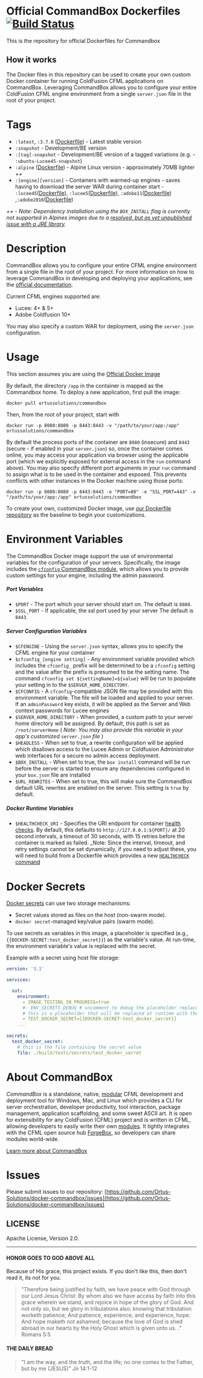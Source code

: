 Official CommandBox Dockerfiles [![Build Status](https://travis-ci.org/Ortus-Solutions/docker-commandbox.svg)](https://travis-ci.org/Ortus-Solutions/docker-commandbox)
=========================

This is the repository for official Dockerfiles for Commandbox

## How it works

The Docker files in this repository can be used to create your own custom Docker container for running ColdFusion CFML applications on CommandBox.   Leveraging CommandBox allows you to configure your entire ColdFusion CFML engine environment from a single `server.json` file in the root of your project.

Tags
======

* `:latest`, `:3.7.0` ([Dockerfile](https://github.com/Ortus-Solutions/docker-commandbox/blob/master/Dockerfile)) - Latest stable version
* `:snapshot` - Development/BE version
* `:[tag]-snapshot` - Development/BE version of a tagged variations (e.g. - `:ubuntu-Lucee45-snapshot`)
* `:alpine` ([Dockerfile](https://github.com/Ortus-Solutions/docker-commandbox/blob/master/alpine/Dockerfile)) - Alpine Linux version - approximately 70MB lighter _++_
* `:[engine][version]` - Containers with warmed-up engines - saves having to download the server WAR during container start - `:lucee45`([Dockerfile](https://github.com/Ortus-Solutions/docker-commandbox/blob/master/engines/Dockerfile.Lucee4)), `:lucee5`([Dockerfile](https://github.com/Ortus-Solutions/docker-commandbox/blob/master/engines/Dockerfile.Lucee5)), `:adobe11`([Dockerfile](https://github.com/Ortus-Solutions/docker-commandbox/blob/master/engines/Dockerfile.Adobe11)) ,`:adobe2016`([Dockerfile](https://github.com/Ortus-Solutions/docker-commandbox/blob/master/engines/Dockerfile.Adobe2016))

_++_ - *Note: Dependency installation using the `BOX_INSTALL` flag is currently not supported in Alpines images due to a [resolved, but as yet unpublished issue with a JRE library](https://github.com/fusesource/jansi/issues/58).*


Description 
=======================

CommandBox allows you to configure your entire CFML engine environment from a single file in the root of your project.  For more information on how to leverage CommandBox in developing and deploying your applications, see the [official documentation](https://ortus.gitbooks.io/commandbox-documentation/). 

Current CFML engines supported are:

- Lucee:  4+ & 5+
- Adobe Coldfusion 10+

You may also specify a custom WAR for deployment, using the `server.json` configuration.

Usage
================

This section assumes you are using the [Official Docker Image](https://hub.docker.com/r/ortussolutions/commandbox/)

By default, the directory `/app` in the container is mapped as the Commandbox home.  To deploy a new application, first pull the image:

```
docker pull ortussolutions/commandbox
```

Then, from the root of your project, start with

```
docker run -p 8080:8080 -p 8443:8443 -v "/path/to/your/app:/app" ortussolutions/commandbox 
```

By default the process ports of the container are `8080` (insecure) and `8443` (secure - if enabled in your `server.json`) so, once the container comes online, you may access your application via browser using the applicable port (which we explicitly exposed for external access in the `run` command above).  You may also specify different port arguments in your `run` command to assign what is to be used in the container and exposed.  This prevents conflicts with other instances in the Docker machine using those ports:

```
docker run -p 8080:8080 -p 8443:8443 -e "PORT=80" -e "SSL_PORT=443" -v "/path/to/your/app:/app" ortussolutions/commandbox
```

To create your own, customized Docker image, use [our Dockerfile repository](https://github.com/Ortus-Solutions/docker-commandbox) as the baseline to begin your customizations.

Environment Variables
=====================

The CommandBox Docker image support the use of environmental variables for the configuration of your servers.  Specifically, the image includes the [`cfconfig` CommandBox module](https://www.forgebox.io/view/commandbox-cfconfig), which allows you to provide custom settings for your engine, including the admin password.

##### Port Variables

* `$PORT` - The port which your server should start on.  The default is `8080`.
* `$SSL_PORT` - If applicable, the ssl port used by your server The default is `8443`.


##### Server Configuration Variables

* `$CFENGINE` - Using the `server.json` syntax, allows you to specify the CFML engine for your container
* `$cfconfig_[engine setting]` - Any environment variable provided which includes the `cfconfig_` prefix will be determined to be a `cfconfig` setting and the value after the prefix is presumed to be the setting name.  The command `cfconfig set ${settingName}=${value}` will be run to populate your setting in to the `$SERVER_HOME_DIRECTORY`.
* `$CFCONFIG` - A `cfconfig`-compatible JSON file may be provided with this environment variable.  The file will be loaded and applied to your server.  If an `adminPassword` key exists, it will be applied as the Server and Web context passwords for Lucee engines
* `$SERVER_HOME_DIRECTORY` - When provided, a custom path to your server home directory will be assigned.  By default, this path is set as `/root/serverHome` ( _Note: You may also provide this variable in your app's customized `server.json` file_ )
* `$HEADLESS` - When set to true, a rewrite configuration will be applied which disallows access to the Lucee Admin or Coldfusion Administrator web interfaces for a secure no admin access deployment.
* `$BOX_INSTALL` - When set to true, the `box install` command will be run before the server is started to ensure any dependencies configured in your `box.json` file are installed
* `$URL_REWRITES` - When set to true, this will make sure the CommandBox default URL rewrites are enabled on the server. This setting is `true` by default.

##### Docker Runtime Variables

* `$HEALTHCHECK_URI` - Specifies the URI endpoint for container [health checks](https://docs.docker.com/engine/reference/builder/#healthcheck).  By default, this defaults to `http://127.0.0.1:${PORT}/` at 20 second intervals, a timeout of 30 seconds,  with 15 retries before the container is marked as failed.  _Note: Since the interval, timeout, and retry settings cannot be set dynamically, if you need to adjust these, you will need to build from a Dockerfile which provides a new [`HEALTHCHECK` command](https://docs.docker.com/engine/reference/builder/#healthcheck)

Docker Secrets
==============

[Docker secrets](https://docs.docker.com/engine/swarm/secrets/) can use two storage mechanisms:

* Secret values stored as files on the host (non-swarm mode).
* `docker secret`-managed key/value pairs (swarm mode).

To use secrets as variables in this image, a placeholder is specified (e.g., `{{DOCKER-SECRET:test_docker_secret}}`) as the variable's value. At run-time, the environment variable's value is replaced with the secret.

Example with a secret using host file storage:

```yml
version: '3.1'

services:

  sut:
    environment:
      - IMAGE_TESTING_IN_PROGRESS=true
      #- ENV_SECRETS_DEBUG # uncomment to debug the placeholder replacements
      # this is a placeholder that will be replaced at runtime with the secret value
      - TEST_DOCKER_SECRET={{DOCKER-SECRET:test_docker_secret}}
    ...
    
secrets:
  test_docker_secret:
    # this is the file containing the secret value
    file: ./build/tests/secrets/test_docker_secret
```

About CommandBox
================

*CommandBox* is a standalone, native, [modular](https://www.forgebox.io/type/commandbox-modules) CFML development and deployment tool for Windows, Mac, and Linux which provides a CLI for server orchestration, developer productivity, tool interaction, package management, application scaffolding, and some sweet ASCII art. 
It is open for extensibility for any ColdFusion (CFML) project and is written in CFML, allowing developers to easily write their own [modules](https://www.forgebox.io/type/commandbox-modules).  It tightly integrates with the CFML open source hub [ForgeBox](https://www.forgebox.io/), so developers can share modules world-wide.

[Learn more about CommandBox](https://www.ortussolutions.com/products/commandbox)


Issues
================

Please submit issues to our repository: [https://github.com/Ortus-Solutions/docker-commandbox/issues](https://github.com/Ortus-Solutions/docker-commandbox/issues)

## LICENSE
Apache License, Version 2.0.

<hr/>

#### HONOR GOES TO GOD ABOVE ALL
Because of His grace, this project exists. If you don't like this, then don't read it, its not for you.

>"Therefore being justified by faith, we have peace with God through our Lord Jesus Christ:
By whom also we have access by faith into this grace wherein we stand, and rejoice in hope of the glory of God.
And not only so, but we glory in tribulations also: knowing that tribulation worketh patience;
And patience, experience; and experience, hope:
And hope maketh not ashamed; because the love of God is shed abroad in our hearts by the 
Holy Ghost which is given unto us. ." Romans 5:5

#### THE DAILY BREAD
 > "I am the way, and the truth, and the life; no one comes to the Father, but by me (JESUS)" Jn 14:1-12
